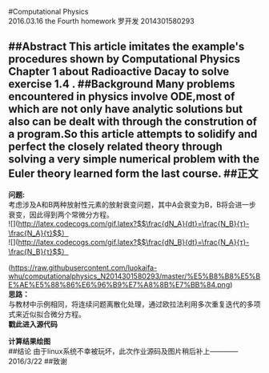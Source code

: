 #Computational Physics<br/>2016.03.16 the Fourth homework
   罗开发  2014301580293

##Abstract
   This article imitates the example's procedures shown by Computational Physics Chapter 1 about Radioactive Dacay to solve exercise 1.4 .
##Background
   Many problems encountered in physics involve ODE,most of which are not only have  analytic solutions but also can be dealt with through the constrution of a program.So this article attempts to solidify and perfect the closely related theory through solving a very simple numerical problem  with the Euler theory learned form the last course.
##正文
-----------------
**问题:**<br/>
考虑涉及A和B两种放射性元素的放射衰变问题，其中A会衰变为B，B将会进一步衰变，因此得到两个常微分方程。<br/>
  ![](http://latex.codecogs.com/gif.latex?$$\frac{dN_A}{dt}=\frac{N_B}{τ}-\frac{N_A}{τ}$$）<br/>
  ![](http://latex.codecogs.com/gif.latex?$$\frac{dN_B}{dt}=\frac{N_A}{τ}-\frac{N_B}{τ}$$）<br/>
  
  (https://raw.githubusercontent.com/luokaifa-whu/computationalphysics_N2014301580293/master/%E5%B8%B8%E5%BE%AE%E5%88%86%E6%96%B9%E7%A8%8B%E7%BB%84.png)<br/>
**思路：**<br/>
与教材中示例相同，将连续问题离散化处理，通过欧拉法利用多次重复迭代的多项式来近似拟合微分方程。<br/>
**戳此进入源代码**<br/>

**计算结果绘图**<br/>
##结论
由于linux系统不幸被玩坏，此次作业源码及图片稍后补上————2016/3/22
##致谢
